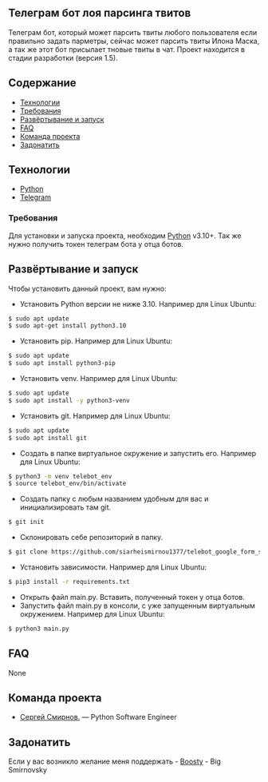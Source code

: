 ## Телеграм бот лоя парсинга твитов
Телеграм бот, который может парсить твиты любого пользователя если правильно задать парметры, сейчас может парсить твиты Илона Маска, а так же этот бот присылает тновые твиты в чат. Проект находится в стадии разработки (версия 1.5).

## Содержание
- [Технологии](#технологии)
- [Требования](#требования)
- [Развёртывание и запуск](#развёртывание-и-запуск)
- [FAQ](#faq)
- [Команда проекта](#команда-проекта)
- [Задонатить](#задонатить)

## Технологии
- [Python](https://www.python.org/)
- [Telegram](https://web.telegram.org/)

### Требования
Для установки и запуска проекта, необходим [Python](https://www.python.org/) v3.10+.
Так же нужно получить токен телеграм бота у отца ботов.

## Развёртывание и запуск
Чтобы установить данный проект, вам нужно:

- Установить Python версии не ниже 3.10.
Например для Linux Ubuntu:
```sh
$ sudo apt update
$ sudo apt-get install python3.10
```
- Установить pip.
Например для Linux Ubuntu:
```sh
$ sudo apt update
$ sudo apt install python3-pip
```
- Установить venv.
Например для Linux Ubuntu:
```sh
$ sudo apt update
$ sudo apt install -y python3-venv
```
- Установить git.
Например для Linux Ubuntu:
```sh
$ sudo apt update
$ sudo apt install git
```
- Создать в папке виртуальное окружение и запустить его.
Например для Linux Ubuntu:
```sh
$ python3 -m venv telebot_env
$ source telebot_env/bin/activate
```
- Создать папку с любым названием удобным для вас и инициализировать там git.
```sh
$ git init
```
- Склонировать себе репозиторий в папку.
```sh
$ git clone https://github.com/siarheismirnou1377/telebot_google_form_sync.git
```
- Установить зависимости.
Например для Linux Ubuntu:
```sh
$ pip3 install -r requirements.txt
```
- Открыть файл main.py. Вставить, полученный токен у отца ботов.
- Запустить файл main.py в консоли, с уже запущенным виртуальным окружением.
Например для Linux Ubuntu:
```sh
$ python3 main.py
```


## FAQ 
None

## Команда проекта
- [Сергей Смирнов.](https://www.linkedin.com/in/sergey-smirnov-8749a2237/) — Python Software Engineer

## Задонатить
Если у вас возникло желание меня поддержать -
[Boosty](https://boosty.to/bigsmirnovsky/donate) - Big Smirnovsky

